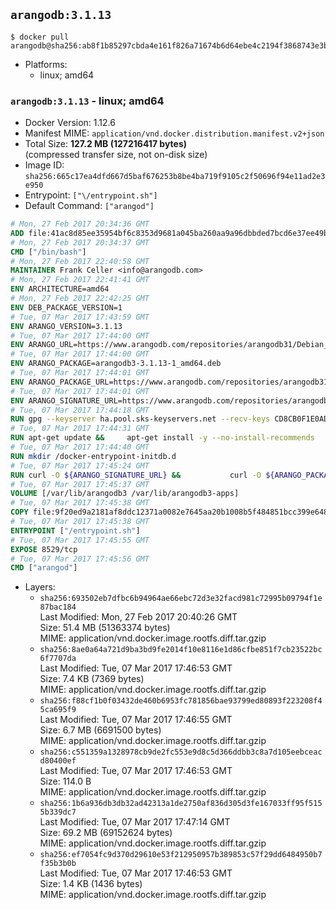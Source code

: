 ## `arangodb:3.1.13`

```console
$ docker pull arangodb@sha256:ab8f1b85297cbda4e161f826a71674b6d64ebe4c2194f3868743e3bd9ca44218
```

-	Platforms:
	-	linux; amd64

### `arangodb:3.1.13` - linux; amd64

-	Docker Version: 1.12.6
-	Manifest MIME: `application/vnd.docker.distribution.manifest.v2+json`
-	Total Size: **127.2 MB (127216417 bytes)**  
	(compressed transfer size, not on-disk size)
-	Image ID: `sha256:665c17ea4dfd667d5baf676253b8be4ba719f9105c2f50696f94e11ad2e3e950`
-	Entrypoint: `["\/entrypoint.sh"]`
-	Default Command: `["arangod"]`

```dockerfile
# Mon, 27 Feb 2017 20:34:36 GMT
ADD file:41ac8d85ee35954bf6c8353d9681a045ba260aa9a96dbbded7bcd6e37ee49bea in / 
# Mon, 27 Feb 2017 20:34:37 GMT
CMD ["/bin/bash"]
# Mon, 27 Feb 2017 22:40:58 GMT
MAINTAINER Frank Celler <info@arangodb.com>
# Mon, 27 Feb 2017 22:41:41 GMT
ENV ARCHITECTURE=amd64
# Mon, 27 Feb 2017 22:42:25 GMT
ENV DEB_PACKAGE_VERSION=1
# Tue, 07 Mar 2017 17:43:59 GMT
ENV ARANGO_VERSION=3.1.13
# Tue, 07 Mar 2017 17:44:00 GMT
ENV ARANGO_URL=https://www.arangodb.com/repositories/arangodb31/Debian_8.0
# Tue, 07 Mar 2017 17:44:00 GMT
ENV ARANGO_PACKAGE=arangodb3-3.1.13-1_amd64.deb
# Tue, 07 Mar 2017 17:44:01 GMT
ENV ARANGO_PACKAGE_URL=https://www.arangodb.com/repositories/arangodb31/Debian_8.0/amd64/arangodb3-3.1.13-1_amd64.deb
# Tue, 07 Mar 2017 17:44:01 GMT
ENV ARANGO_SIGNATURE_URL=https://www.arangodb.com/repositories/arangodb31/Debian_8.0/amd64/arangodb3-3.1.13-1_amd64.deb.asc
# Tue, 07 Mar 2017 17:44:18 GMT
RUN gpg --keyserver ha.pool.sks-keyservers.net --recv-keys CD8CB0F1E0AD5B52E93F41E7EA93F5E56E751E9B
# Tue, 07 Mar 2017 17:44:31 GMT
RUN apt-get update &&     apt-get install -y --no-install-recommends         libjemalloc1 	libsnappy1         ca-certificates         pwgen         curl     &&     rm -rf /var/lib/apt/lists/*
# Tue, 07 Mar 2017 17:44:40 GMT
RUN mkdir /docker-entrypoint-initdb.d
# Tue, 07 Mar 2017 17:45:24 GMT
RUN curl -O ${ARANGO_SIGNATURE_URL} &&           curl -O ${ARANGO_PACKAGE_URL} &&             gpg --verify ${ARANGO_PACKAGE}.asc &&     (echo arangodb3 arangodb3/password password test | debconf-set-selections) &&     (echo arangodb3 arangodb3/password_again password test | debconf-set-selections) &&     DEBIAN_FRONTEND="noninteractive" dpkg -i ${ARANGO_PACKAGE} &&     rm -rf /var/lib/arangodb3/* &&     sed -ri         -e 's!127\.0\.0\.1!0.0.0.0!g'         -e 's!^(file\s*=).*!\1 -!'         -e 's!^#\s*uid\s*=.*!uid = arangodb!'         -e 's!^#\s*gid\s*=.*!gid = arangodb!'         /etc/arangodb3/arangod.conf     &&     DEBIAN_FRONTEND="noninteractive" apt-get purge -y --auto-remove ca-certificates &&     rm -f ${ARANGO_PACKAGE}*
# Tue, 07 Mar 2017 17:45:37 GMT
VOLUME [/var/lib/arangodb3 /var/lib/arangodb3-apps]
# Tue, 07 Mar 2017 17:45:38 GMT
COPY file:9f20ed9a2181af8ddc12371a0082e7645aa20b1008b5f484851bcc399e64801e in /entrypoint.sh 
# Tue, 07 Mar 2017 17:45:38 GMT
ENTRYPOINT ["/entrypoint.sh"]
# Tue, 07 Mar 2017 17:45:55 GMT
EXPOSE 8529/tcp
# Tue, 07 Mar 2017 17:45:56 GMT
CMD ["arangod"]
```

-	Layers:
	-	`sha256:693502eb7dfbc6b94964ae66ebc72d3e32facd981c72995b09794f1e87bac184`  
		Last Modified: Mon, 27 Feb 2017 20:40:26 GMT  
		Size: 51.4 MB (51363374 bytes)  
		MIME: application/vnd.docker.image.rootfs.diff.tar.gzip
	-	`sha256:8ae0a64a721d9ba3bd9fe2014f10e8116e1d86cfbe851f7cb23522bc6f7707da`  
		Last Modified: Tue, 07 Mar 2017 17:46:53 GMT  
		Size: 7.4 KB (7369 bytes)  
		MIME: application/vnd.docker.image.rootfs.diff.tar.gzip
	-	`sha256:f88cf1b0f03432de460b6953fc781856bae93799ed80893f223208f45ca695f9`  
		Last Modified: Tue, 07 Mar 2017 17:46:55 GMT  
		Size: 6.7 MB (6691500 bytes)  
		MIME: application/vnd.docker.image.rootfs.diff.tar.gzip
	-	`sha256:c551359a1328978cb9de2fc553e9d8c5d366ddbb3c8a7d105eebceacd80400ef`  
		Last Modified: Tue, 07 Mar 2017 17:46:53 GMT  
		Size: 114.0 B  
		MIME: application/vnd.docker.image.rootfs.diff.tar.gzip
	-	`sha256:1b6a936db3db32ad42313a1de2750af836d305d3fe167033ff95f5155b339dc7`  
		Last Modified: Tue, 07 Mar 2017 17:47:14 GMT  
		Size: 69.2 MB (69152624 bytes)  
		MIME: application/vnd.docker.image.rootfs.diff.tar.gzip
	-	`sha256:ef7054fc9d370d29610e53f212950957b389853c57f29dd6484950b7f35b3b0b`  
		Last Modified: Tue, 07 Mar 2017 17:46:53 GMT  
		Size: 1.4 KB (1436 bytes)  
		MIME: application/vnd.docker.image.rootfs.diff.tar.gzip
